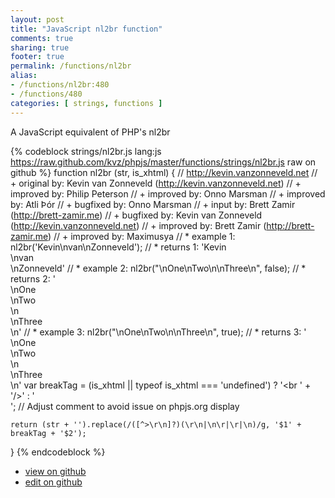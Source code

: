 ```yaml
---
layout: post
title: "JavaScript nl2br function"
comments: true
sharing: true
footer: true
permalink: /functions/nl2br
alias:
- /functions/nl2br:480
- /functions/480
categories: [ strings, functions ]
---
```

A JavaScript equivalent of PHP's nl2br
<!-- more -->
{% codeblock strings/nl2br.js lang:js https://raw.github.com/kvz/phpjs/master/functions/strings/nl2br.js raw on github %}
function nl2br (str, is_xhtml) {
    // http://kevin.vanzonneveld.net
    // +   original by: Kevin van Zonneveld (http://kevin.vanzonneveld.net)
    // +   improved by: Philip Peterson
    // +   improved by: Onno Marsman
    // +   improved by: Atli Þór
    // +   bugfixed by: Onno Marsman
    // +      input by: Brett Zamir (http://brett-zamir.me)
    // +   bugfixed by: Kevin van Zonneveld (http://kevin.vanzonneveld.net)
    // +   improved by: Brett Zamir (http://brett-zamir.me)
    // +   improved by: Maximusya
    // *     example 1: nl2br('Kevin\nvan\nZonneveld');
    // *     returns 1: 'Kevin<br />\nvan<br />\nZonneveld'
    // *     example 2: nl2br("\nOne\nTwo\n\nThree\n", false);
    // *     returns 2: '<br>\nOne<br>\nTwo<br>\n<br>\nThree<br>\n'
    // *     example 3: nl2br("\nOne\nTwo\n\nThree\n", true);
    // *     returns 3: '<br />\nOne<br />\nTwo<br />\n<br />\nThree<br />\n'
    var breakTag = (is_xhtml || typeof is_xhtml === 'undefined') ? '<br ' + '/>' : '<br>'; // Adjust comment to avoid issue on phpjs.org display

    return (str + '').replace(/([^>\r\n]?)(\r\n|\n\r|\r|\n)/g, '$1' + breakTag + '$2');
}
{% endcodeblock %}
<ul>
 <li><a href="https://github.com/kvz/phpjs/blob/master/functions/strings/nl2br.js">view on github</a></li>
 <li><a href="https://github.com/kvz/phpjs/edit/master/functions/strings/nl2br.js">edit on github</a></li>
</ul>
